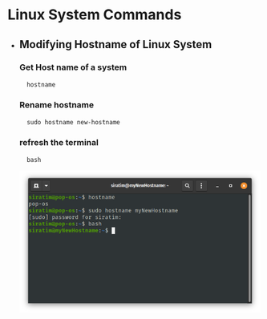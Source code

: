 # Linux System Commands

- ## Modifying Hostname of Linux System

    ### Get Host name of a system
        hostname
    ### Rename hostname
        sudo hostname new-hostname
    ### refresh the terminal 
        bash
    ![Change Hostname](docs/img/linux/hostname.png?raw=true "Change Hostname")

